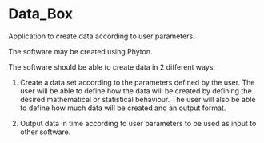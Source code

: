 # Data_Box
Application to create data according to user parameters.

The software may be created using Phyton.

The software should be able to create data in 2 different ways:

1) Create a data set according to the parameters defined by the user. The user will be able to define how the data will be created by defining the desired mathematical or statistical behaviour. The user will also be able to define how much data will be created and an output format.

2) Output data in time according to user parameters to be used as input to other software.
